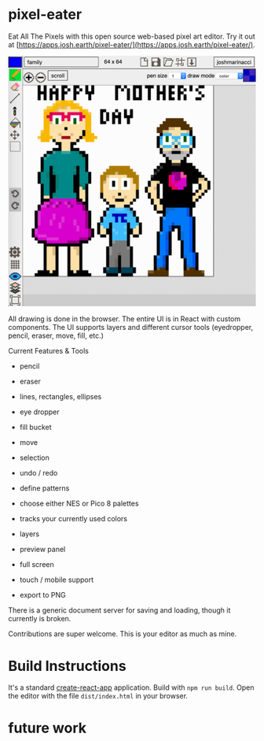 # pixel-eater

Eat All The Pixels with this open source web-based pixel 
art editor. Try it out at [https://apps.josh.earth/pixel-eater/](https://apps.josh.earth/pixel-eater/).

![Pixel Eater in action](images/screenshot.png)

All drawing is done in the browser. The entire UI is in React with custom components.
The UI supports layers and different cursor
tools (eyedropper, pencil, eraser, move, fill, etc.)

Current Features & Tools

* pencil
* eraser
* lines, rectangles, ellipses
* eye dropper
* fill bucket
* move
* selection
* undo / redo
* define patterns

* choose either NES or Pico 8 palettes
* tracks your currently used colors
* layers
* preview panel
* full screen

* touch / mobile support

* export to PNG


There is a generic document server for saving and loading, though it currently is broken.

Contributions are super welcome. This is your editor as much as mine.

# Build Instructions

It's a standard [create-react-app](https://reactjs.org/docs/create-a-new-react-app.html) application. Build with `npm run build`. Open the editor with the file `dist/index.html` in your browser.

# future work



 
 
